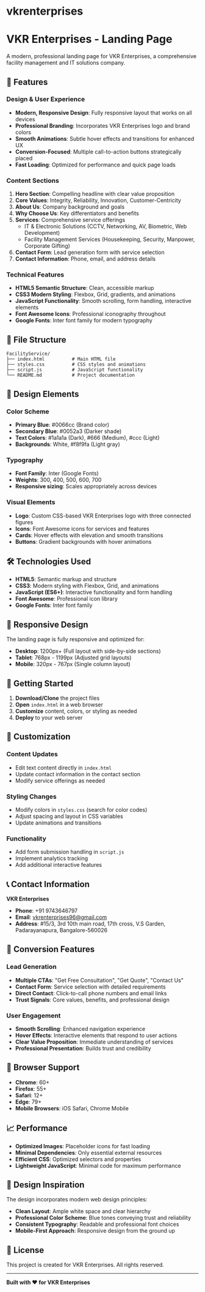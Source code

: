 # vkrenterprises
# VKR Enterprises - Landing Page

A modern, professional landing page for VKR Enterprises, a comprehensive facility management and IT solutions company.

## 🚀 Features

### Design & User Experience
- **Modern, Responsive Design**: Fully responsive layout that works on all devices
- **Professional Branding**: Incorporates VKR Enterprises logo and brand colors
- **Smooth Animations**: Subtle hover effects and transitions for enhanced UX
- **Conversion-Focused**: Multiple call-to-action buttons strategically placed
- **Fast Loading**: Optimized for performance and quick page loads

### Content Sections
1. **Hero Section**: Compelling headline with clear value proposition
2. **Core Values**: Integrity, Reliability, Innovation, Customer-Centricity
3. **About Us**: Company background and goals
4. **Why Choose Us**: Key differentiators and benefits
5. **Services**: Comprehensive service offerings
   - IT & Electronic Solutions (CCTV, Networking, AV, Biometric, Web Development)
   - Facility Management Services (Housekeeping, Security, Manpower, Corporate Gifting)
6. **Contact Form**: Lead generation form with service selection
7. **Contact Information**: Phone, email, and address details

### Technical Features
- **HTML5 Semantic Structure**: Clean, accessible markup
- **CSS3 Modern Styling**: Flexbox, Grid, gradients, and animations
- **JavaScript Functionality**: Smooth scrolling, form handling, interactive elements
- **Font Awesome Icons**: Professional iconography throughout
- **Google Fonts**: Inter font family for modern typography

## 📁 File Structure

```
FacilityService/
├── index.html          # Main HTML file
├── styles.css          # CSS styles and animations
├── script.js           # JavaScript functionality
└── README.md           # Project documentation
```

## 🎨 Design Elements

### Color Scheme
- **Primary Blue**: #0066cc (Brand color)
- **Secondary Blue**: #0052a3 (Darker shade)
- **Text Colors**: #1a1a1a (Dark), #666 (Medium), #ccc (Light)
- **Backgrounds**: White, #f8f9fa (Light gray)

### Typography
- **Font Family**: Inter (Google Fonts)
- **Weights**: 300, 400, 500, 600, 700
- **Responsive sizing**: Scales appropriately across devices

### Visual Elements
- **Logo**: Custom CSS-based VKR Enterprises logo with three connected figures
- **Icons**: Font Awesome icons for services and features
- **Cards**: Hover effects with elevation and smooth transitions
- **Buttons**: Gradient backgrounds with hover animations

## 🛠️ Technologies Used

- **HTML5**: Semantic markup and structure
- **CSS3**: Modern styling with Flexbox, Grid, and animations
- **JavaScript (ES6+)**: Interactive functionality and form handling
- **Font Awesome**: Professional icon library
- **Google Fonts**: Inter font family

## 📱 Responsive Design

The landing page is fully responsive and optimized for:
- **Desktop**: 1200px+ (Full layout with side-by-side sections)
- **Tablet**: 768px - 1199px (Adjusted grid layouts)
- **Mobile**: 320px - 767px (Single column layout)

## 🚀 Getting Started

1. **Download/Clone** the project files
2. **Open** `index.html` in a web browser
3. **Customize** content, colors, or styling as needed
4. **Deploy** to your web server

## 📝 Customization

### Content Updates
- Edit text content directly in `index.html`
- Update contact information in the contact section
- Modify service offerings as needed

### Styling Changes
- Modify colors in `styles.css` (search for color codes)
- Adjust spacing and layout in CSS variables
- Update animations and transitions

### Functionality
- Add form submission handling in `script.js`
- Implement analytics tracking
- Add additional interactive features

## 📞 Contact Information

**VKR Enterprises**
- **Phone**: +91 9743646797
- **Email**: vkrenterprises96@gmail.com
- **Address**: #15/3, 3rd 10th main road, 17th cross, V.S Garden, Padarayanapura, Bangalore-560026

## 🎯 Conversion Features

### Lead Generation
- **Multiple CTAs**: "Get Free Consultation", "Get Quote", "Contact Us"
- **Contact Form**: Service selection with detailed requirements
- **Direct Contact**: Click-to-call phone numbers and email links
- **Trust Signals**: Core values, benefits, and professional design

### User Engagement
- **Smooth Scrolling**: Enhanced navigation experience
- **Hover Effects**: Interactive elements that respond to user actions
- **Clear Value Proposition**: Immediate understanding of services
- **Professional Presentation**: Builds trust and credibility

## 🔧 Browser Support

- **Chrome**: 60+
- **Firefox**: 55+
- **Safari**: 12+
- **Edge**: 79+
- **Mobile Browsers**: iOS Safari, Chrome Mobile

## 📈 Performance

- **Optimized Images**: Placeholder icons for fast loading
- **Minimal Dependencies**: Only essential external resources
- **Efficient CSS**: Optimized selectors and properties
- **Lightweight JavaScript**: Minimal code for maximum performance

## 🎨 Design Inspiration

The design incorporates modern web design principles:
- **Clean Layout**: Ample white space and clear hierarchy
- **Professional Color Scheme**: Blue tones conveying trust and reliability
- **Consistent Typography**: Readable and professional font choices
- **Mobile-First Approach**: Responsive design from the ground up

## 📄 License

This project is created for VKR Enterprises. All rights reserved.

---

**Built with ❤️ for VKR Enterprises** 
